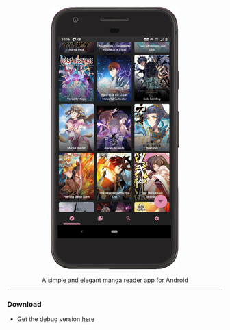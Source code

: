 <p align="center">
  <img width="300" src="https://github.com/AP-Atul/mangatain/blob/main/assets/app.gif" alt="app gif">
</p>

<p align="center">
  A simple and elegant manga reader app for Android
</p>



---
### Download
* Get the debug version [here](https://github.com/AP-Atul/mangatain/raw/main/assets/app-debug.apk) 
